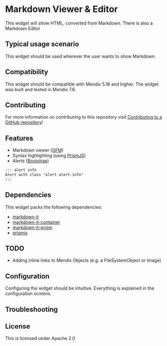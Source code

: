Markdown Viewer & Editor
===

This widget will show HTML, converted from Markdown. There is also a Markdown Editor

## Typical usage scenario

This widget should be used wherever the user wants to show Markdown.

## Compatibility

This widget should be compatible with Mendix 5.18 and higher. The widget was built and tested in Mendix 7.6.

## Contributing

For more information on contributing to this repository visit [Contributing to a GitHub repository](https://docs.mendix.com/howto/collaboration-project-management/contribute-to-a-github-repository)!

## Features

- Markdown viewer ([GFM](https://github.github.com/gfm/))
- Syntax highlighting (using [PrismJS](http://prismjs.com/))
- Alerts ([Bootstrap](https://getbootstrap.com/docs/3.3/components/#alerts-examples))

```markdown
::: alert info
Alert with class "alert alert-info"
:::
```

## Dependencies

This widget packs the following dependencies:

- [markdown-it](https://www.npmjs.com/package/markdown-it)
- [markdown-it-container](https://www.npmjs.com/package/markdown-it-container)
- [markdown-it-prism](https://www.npmjs.com/package/markdown-it-prism)
- [prismjs](https://www.npmjs.com/package/prismjs)

## TODO

- Adding inline links to Mendix Objects (e.g. a FileSystemObject or Image)

## Configuration

Configuring the widget should be intuitive. Everything is explained in the configuration screens.

## Troubleshooting

## License

This is licensed under Apache 2.0

